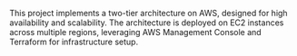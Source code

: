 This project implements a two-tier architecture on AWS, designed for high availability and scalability. The architecture is deployed on EC2 instances across multiple regions, leveraging AWS Management Console and Terraform for infrastructure setup.
